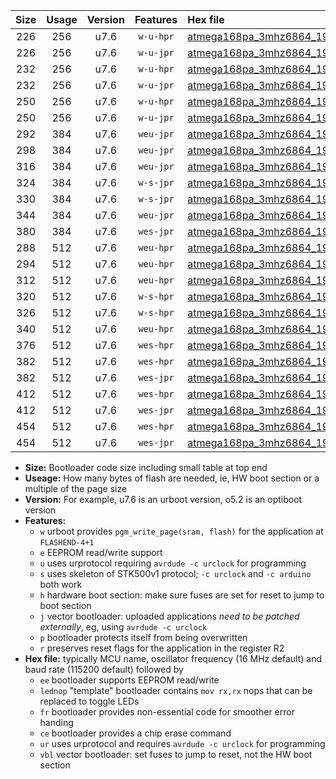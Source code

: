 |Size|Usage|Version|Features|Hex file|
|:-:|:-:|:-:|:-:|:--|
|226|256|u7.6|`w-u-hpr`|[atmega168pa_3mhz6864_19200bps_ur.hex](https://raw.githubusercontent.com/stefanrueger/urboot/main/bootloaders/atmega168pa/fcpu_3mhz6864/19200_bps/atmega168pa_3mhz6864_19200bps_ur.hex)|
|226|256|u7.6|`w-u-jpr`|[atmega168pa_3mhz6864_19200bps_ur_vbl.hex](https://raw.githubusercontent.com/stefanrueger/urboot/main/bootloaders/atmega168pa/fcpu_3mhz6864/19200_bps/atmega168pa_3mhz6864_19200bps_ur_vbl.hex)|
|232|256|u7.6|`w-u-hpr`|[atmega168pa_3mhz6864_19200bps_lednop_ur.hex](https://raw.githubusercontent.com/stefanrueger/urboot/main/bootloaders/atmega168pa/fcpu_3mhz6864/19200_bps/atmega168pa_3mhz6864_19200bps_lednop_ur.hex)|
|232|256|u7.6|`w-u-jpr`|[atmega168pa_3mhz6864_19200bps_lednop_ur_vbl.hex](https://raw.githubusercontent.com/stefanrueger/urboot/main/bootloaders/atmega168pa/fcpu_3mhz6864/19200_bps/atmega168pa_3mhz6864_19200bps_lednop_ur_vbl.hex)|
|250|256|u7.6|`w-u-hpr`|[atmega168pa_3mhz6864_19200bps_lednop_fr_ur.hex](https://raw.githubusercontent.com/stefanrueger/urboot/main/bootloaders/atmega168pa/fcpu_3mhz6864/19200_bps/atmega168pa_3mhz6864_19200bps_lednop_fr_ur.hex)|
|250|256|u7.6|`w-u-jpr`|[atmega168pa_3mhz6864_19200bps_lednop_fr_ur_vbl.hex](https://raw.githubusercontent.com/stefanrueger/urboot/main/bootloaders/atmega168pa/fcpu_3mhz6864/19200_bps/atmega168pa_3mhz6864_19200bps_lednop_fr_ur_vbl.hex)|
|292|384|u7.6|`weu-jpr`|[atmega168pa_3mhz6864_19200bps_ee_ur_vbl.hex](https://raw.githubusercontent.com/stefanrueger/urboot/main/bootloaders/atmega168pa/fcpu_3mhz6864/19200_bps/atmega168pa_3mhz6864_19200bps_ee_ur_vbl.hex)|
|298|384|u7.6|`weu-jpr`|[atmega168pa_3mhz6864_19200bps_ee_lednop_ur_vbl.hex](https://raw.githubusercontent.com/stefanrueger/urboot/main/bootloaders/atmega168pa/fcpu_3mhz6864/19200_bps/atmega168pa_3mhz6864_19200bps_ee_lednop_ur_vbl.hex)|
|316|384|u7.6|`weu-jpr`|[atmega168pa_3mhz6864_19200bps_ee_lednop_fr_ur_vbl.hex](https://raw.githubusercontent.com/stefanrueger/urboot/main/bootloaders/atmega168pa/fcpu_3mhz6864/19200_bps/atmega168pa_3mhz6864_19200bps_ee_lednop_fr_ur_vbl.hex)|
|324|384|u7.6|`w-s-jpr`|[atmega168pa_3mhz6864_19200bps_vbl.hex](https://raw.githubusercontent.com/stefanrueger/urboot/main/bootloaders/atmega168pa/fcpu_3mhz6864/19200_bps/atmega168pa_3mhz6864_19200bps_vbl.hex)|
|330|384|u7.6|`w-s-jpr`|[atmega168pa_3mhz6864_19200bps_lednop_vbl.hex](https://raw.githubusercontent.com/stefanrueger/urboot/main/bootloaders/atmega168pa/fcpu_3mhz6864/19200_bps/atmega168pa_3mhz6864_19200bps_lednop_vbl.hex)|
|344|384|u7.6|`weu-jpr`|[atmega168pa_3mhz6864_19200bps_ee_lednop_fr_ce_ur_vbl.hex](https://raw.githubusercontent.com/stefanrueger/urboot/main/bootloaders/atmega168pa/fcpu_3mhz6864/19200_bps/atmega168pa_3mhz6864_19200bps_ee_lednop_fr_ce_ur_vbl.hex)|
|380|384|u7.6|`wes-jpr`|[atmega168pa_3mhz6864_19200bps_ee_vbl.hex](https://raw.githubusercontent.com/stefanrueger/urboot/main/bootloaders/atmega168pa/fcpu_3mhz6864/19200_bps/atmega168pa_3mhz6864_19200bps_ee_vbl.hex)|
|288|512|u7.6|`weu-hpr`|[atmega168pa_3mhz6864_19200bps_ee_ur.hex](https://raw.githubusercontent.com/stefanrueger/urboot/main/bootloaders/atmega168pa/fcpu_3mhz6864/19200_bps/atmega168pa_3mhz6864_19200bps_ee_ur.hex)|
|294|512|u7.6|`weu-hpr`|[atmega168pa_3mhz6864_19200bps_ee_lednop_ur.hex](https://raw.githubusercontent.com/stefanrueger/urboot/main/bootloaders/atmega168pa/fcpu_3mhz6864/19200_bps/atmega168pa_3mhz6864_19200bps_ee_lednop_ur.hex)|
|312|512|u7.6|`weu-hpr`|[atmega168pa_3mhz6864_19200bps_ee_lednop_fr_ur.hex](https://raw.githubusercontent.com/stefanrueger/urboot/main/bootloaders/atmega168pa/fcpu_3mhz6864/19200_bps/atmega168pa_3mhz6864_19200bps_ee_lednop_fr_ur.hex)|
|320|512|u7.6|`w-s-hpr`|[atmega168pa_3mhz6864_19200bps.hex](https://raw.githubusercontent.com/stefanrueger/urboot/main/bootloaders/atmega168pa/fcpu_3mhz6864/19200_bps/atmega168pa_3mhz6864_19200bps.hex)|
|326|512|u7.6|`w-s-hpr`|[atmega168pa_3mhz6864_19200bps_lednop.hex](https://raw.githubusercontent.com/stefanrueger/urboot/main/bootloaders/atmega168pa/fcpu_3mhz6864/19200_bps/atmega168pa_3mhz6864_19200bps_lednop.hex)|
|340|512|u7.6|`weu-hpr`|[atmega168pa_3mhz6864_19200bps_ee_lednop_fr_ce_ur.hex](https://raw.githubusercontent.com/stefanrueger/urboot/main/bootloaders/atmega168pa/fcpu_3mhz6864/19200_bps/atmega168pa_3mhz6864_19200bps_ee_lednop_fr_ce_ur.hex)|
|376|512|u7.6|`wes-hpr`|[atmega168pa_3mhz6864_19200bps_ee.hex](https://raw.githubusercontent.com/stefanrueger/urboot/main/bootloaders/atmega168pa/fcpu_3mhz6864/19200_bps/atmega168pa_3mhz6864_19200bps_ee.hex)|
|382|512|u7.6|`wes-hpr`|[atmega168pa_3mhz6864_19200bps_ee_lednop.hex](https://raw.githubusercontent.com/stefanrueger/urboot/main/bootloaders/atmega168pa/fcpu_3mhz6864/19200_bps/atmega168pa_3mhz6864_19200bps_ee_lednop.hex)|
|382|512|u7.6|`wes-jpr`|[atmega168pa_3mhz6864_19200bps_ee_lednop_vbl.hex](https://raw.githubusercontent.com/stefanrueger/urboot/main/bootloaders/atmega168pa/fcpu_3mhz6864/19200_bps/atmega168pa_3mhz6864_19200bps_ee_lednop_vbl.hex)|
|412|512|u7.6|`wes-hpr`|[atmega168pa_3mhz6864_19200bps_ee_lednop_fr.hex](https://raw.githubusercontent.com/stefanrueger/urboot/main/bootloaders/atmega168pa/fcpu_3mhz6864/19200_bps/atmega168pa_3mhz6864_19200bps_ee_lednop_fr.hex)|
|412|512|u7.6|`wes-jpr`|[atmega168pa_3mhz6864_19200bps_ee_lednop_fr_vbl.hex](https://raw.githubusercontent.com/stefanrueger/urboot/main/bootloaders/atmega168pa/fcpu_3mhz6864/19200_bps/atmega168pa_3mhz6864_19200bps_ee_lednop_fr_vbl.hex)|
|454|512|u7.6|`wes-hpr`|[atmega168pa_3mhz6864_19200bps_ee_lednop_fr_ce.hex](https://raw.githubusercontent.com/stefanrueger/urboot/main/bootloaders/atmega168pa/fcpu_3mhz6864/19200_bps/atmega168pa_3mhz6864_19200bps_ee_lednop_fr_ce.hex)|
|454|512|u7.6|`wes-jpr`|[atmega168pa_3mhz6864_19200bps_ee_lednop_fr_ce_vbl.hex](https://raw.githubusercontent.com/stefanrueger/urboot/main/bootloaders/atmega168pa/fcpu_3mhz6864/19200_bps/atmega168pa_3mhz6864_19200bps_ee_lednop_fr_ce_vbl.hex)|

- **Size:** Bootloader code size including small table at top end
- **Useage:** How many bytes of flash are needed, ie, HW boot section or a multiple of the page size
- **Version:** For example, u7.6 is an urboot version, o5.2 is an optiboot version
- **Features:**
  + `w` urboot provides `pgm_write_page(sram, flash)` for the application at `FLASHEND-4+1`
  + `e` EEPROM read/write support
  + `u` uses urprotocol requiring `avrdude -c urclock` for programming
  + `s` uses skeleton of STK500v1 protocol; `-c urclock` and `-c arduino` both work
  + `h` hardware boot section: make sure fuses are set for reset to jump to boot section
  + `j` vector bootloader: uploaded applications *need to be patched externally*, eg, using `avrdude -c urclock`
  + `p` bootloader protects itself from being overwritten
  + `r` preserves reset flags for the application in the register R2
- **Hex file:** typically MCU name, oscillator frequency (16 MHz default) and baud rate (115200 default) followed by
  + `ee` bootloader supports EEPROM read/write
  + `lednop` "template" bootloader contains `mov rx,rx` nops that can be replaced to toggle LEDs
  + `fr` bootloader provides non-essential code for smoother error handing
  + `ce` bootloader provides a chip erase command
  + `ur` uses urprotocol and requires `avrdude -c urclock` for programming
  + `vbl` vector bootloader: set fuses to jump to reset, not the HW boot section

